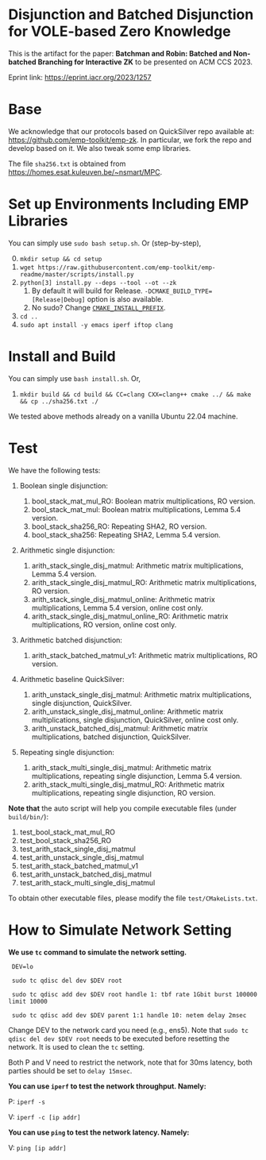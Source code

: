 # Disjunction and Batched Disjunction for VOLE-based Zero Knowledge

This is the artifact for the paper: **Batchman and Robin:
Batched and Non-batched Branching for Interactive ZK** to be presented on ACM CCS 2023.

Eprint link: https://eprint.iacr.org/2023/1257

Base
=====
We acknowledge that our protocols based on QuickSilver repo available at: https://github.com/emp-toolkit/emp-zk.
In particular, we fork the repo and develop based on it.
We also tweak some emp libraries.

The file `sha256.txt` is obtained from https://homes.esat.kuleuven.be/~nsmart/MPC.

Set up Environments Including EMP Libraries
=====

You can simply use `sudo bash setup.sh`. Or (step-by-step),

0. `mkdir setup && cd setup`
1. `wget https://raw.githubusercontent.com/emp-toolkit/emp-readme/master/scripts/install.py`
2. `python[3] install.py --deps --tool --ot --zk`
    1. By default it will build for Release. `-DCMAKE_BUILD_TYPE=[Release|Debug]` option is also available.
    2. No sudo? Change [`CMAKE_INSTALL_PREFIX`](https://cmake.org/cmake/help/v2.8.8/cmake.html#variable%3aCMAKE_INSTALL_PREFIX).
3. `cd ..`
4. `sudo apt install -y emacs iperf iftop clang`

Install and Build
=====

You can simply use `bash install.sh`. Or,

1. `mkdir build && cd build && CC=clang CXX=clang++ cmake ../ && make && cp ../sha256.txt ./`

We tested above methods already on a vanilla Ubuntu 22.04 machine.

Test
=====
We have the following tests:
1. Boolean single disjunction:
   1. bool_stack_mat_mul_RO: Boolean matrix multiplications, RO version.
   2. bool_stack_mat_mul: Boolean matrix multiplications, Lemma 5.4 version.
   3. bool_stack_sha256_RO: Repeating SHA2, RO version.
   4. bool_stack_sha256: Repeating SHA2, Lemma 5.4 version.

2. Arithmetic single disjunction:
   1. arith_stack_single_disj_matmul: Arithmetic matrix multiplications, Lemma 5.4 version.
   2. arith_stack_single_disj_matmul_RO: Arithmetic matrix multiplications, RO version.
   3. arith_stack_single_disj_matmul_online: Arithmetic matrix multiplications, Lemma 5.4 version, online cost only.
   4. arith_stack_single_disj_matmul_online_RO: Arithmetic matrix multiplications, RO version, online cost only.

3. Arithmetic batched disjunction:
   1. arith_stack_batched_matmul_v1: Arithmetic matrix multiplications, RO version.

4. Arithmetic baseline QuickSilver:
   1. arith_unstack_single_disj_matmul: Arithmetic matrix multiplications, single disjunction, QuickSilver.
   2. arith_unstack_single_disj_matmul_online: Arithmetic matrix multiplications, single disjunction, QuickSilver, online cost only.
   3. arith_unstack_batched_disj_matmul: Arithmetic matrix multiplications, batched disjunction, QuickSilver.

5. Repeating single disjunction:
   1. arith_stack_multi_single_disj_matmul: Arithmetic matrix multiplications, repeating single disjunction, Lemma 5.4 version.
   2. arith_stack_multi_single_disj_matmul_RO: Arithmetic matrix multiplications, repeating single disjunction, RO version.

**Note that** the auto script will help you compile executable files (under `build/bin/`):
   1. test_bool_stack_mat_mul_RO
   2. test_bool_stack_sha256_RO
   3. test_arith_stack_single_disj_matmul
   4. test_arith_unstack_single_disj_matmul
   5. test_arith_stack_batched_matmul_v1
   6. test_arith_unstack_batched_disj_matmul
   7. test_arith_stack_multi_single_disj_matmul


To obtain other executable files, please modify the file `test/CMakeLists.txt`.
       

# How to Simulate Network Setting

**We use `tc` command to simulate the network setting.**

     DEV=lo
     
     sudo tc qdisc del dev $DEV root
     
     sudo tc qdisc add dev $DEV root handle 1: tbf rate 1Gbit burst 100000 limit 10000
     
     sudo tc qdisc add dev $DEV parent 1:1 handle 10: netem delay 2msec

Change DEV to the network card you need (e.g., ens5).
Note that `sudo tc qdisc del dev $DEV root` needs to be executed before resetting the network.
It is used to clean the `tc` setting.

Both P and V need to restrict the network, note that for 30ms latency, both parties should be set to `delay 15msec`.

**You can use `iperf` to test the network throughput. Namely:**

P: `iperf -s`

V: `iperf -c [ip addr]`

**You can use `ping` to test the network latency. Namely:**

V: `ping [ip addr]`
